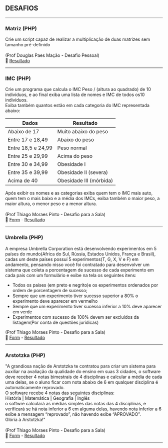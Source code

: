 ## DESAFIOS
------
### Matriz (PHP)

Crie um script capaz de realizar a multiplicação de duas matrizes sem tamanho pré-definido<br>
<br>
(Prof Douglas Paes Mação - Desafio Pessoal)<br>
:blue_book: 
[Resultado](matriz.php)

------

### IMC (PHP)

Crie um programa que calcula o IMC Peso / (altura ao quadrado) de 10 indivíduos, e ao final exiba uma lista de nomes e IMC de todos os10 indivíduos.<br>
Exiba também quantos estão em cada categoria do IMC representada abaixo:

Dados                   | Resultado
------------------------|------------------------ 
Abaixo de 17			| Muito abaixo do peso    
Entre 17 e 18,49		| Abaixo do peso          
Entre 18,5 e 24,99		| Peso normal             
Entre 25 e 29,99		| Acima do peso           
Entre 30 e 34,99		| Obesidade I             
Entre 35 e 39,99		| Obesidade II (severa)   
Acima de 40				| Obesidade III (mórbida) 

Após exibir os nomes e as categorias exiba quem tem o IMC mais auto, quem tem o mais baixo e a média dos IMCs, exiba também o maior peso, a maior altura, o menor peso e a menor altura.<br>
<br>
(Prof Thiago Moraes Pinto - Desafio para a Sala)<br>
:blue_book: 
[Form](imc/index.php) - 
[Resultado](imc/result.php)

------

### Umbrella (PHP)

A empresa Umbrella Corporation está desenvolvendo experimentos em 5 países do mundo(Africa do Sul, Rússia, Estados Unidos, França e Brasil), cadas um deste países possuí 5 experimentos(T, G, X, V e F) em andamento, pensando nisso você foi contratado para desenvolver um sistema que coleta a porcentagem de sucesso de cada experimento em cada pais com um formulário e exibe na tela os seguintes itens:<br>
* Todos os países (em preto e negrito)e os experimentos ordenados por ordem de porcentagem de sucesso;
* Sempre que um experimento tiver sucesso superior a 80% o experimento deve aparecer em vermelho
* Sempre que um experimento tiver sucesso inferior a 10% deve aparecer em verde
* Experimentos com sucesso de 100% devem ser excluidos da listagem(Por conta de questões jurídicas)

(Prof Thiago Moraes Pinto - Desafio para a Sala)<br>
:blue_book: 
[Form](umbrella/index.php) - 
[Resultado](umbrella/result.php)

------

### Arstotzka (PHP)

"A grandiosa nação de Arstotzka te contratou para criar um sistema para auxiliar na avaliação da qualidade do ensino em suas 3 cidades, o software deve receber 4 notas bimestrais de 4 disciplinas e calcular a média de cada uma delas, se o aluno ficar com nota abaixo de 6 em qualquer disciplina é automaticamente reprovado.<br>
O software recebe 4 notas das seguintes disciplinas:<br>
História | Matemática | Geografia | Inglês<br>
o softwre calculará as médias simples das notas das 4 disciplinas, e verificará se há nota inferior a 6 em alguma delas, havendo nota inferior a 6 exibe a mensagem “reprovado”, não havendo exibe “APROVADO”.<br>
Glória à Arstotzka!"<br>
<br>
(Prof Thiago Moraes Pinto - Desafio para a Sala)<br>
:blue_book: 
[Form](arstotzka/index.php) - 
[Resultado](arstotzka/result.php)

------
